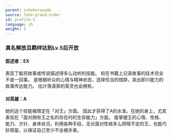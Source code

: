 ```yaml
---
parent: scheherazade
source: fate-grand-order
id: profile-5
language: zh
weight: 5
---
```


### 真名解放且羁绊达到Lv.5后开放

#### 叙述者：EX

表现了能将故事或传说描述得多么动听的技能。
和在书籍上记录故事的技术完全不是一回事。
是根据听众的心情与精神状态，选择恰当的措辞，突出即兴能力的故事传达能力。
估计落语家的英灵也会拥有。

#### 对英雄：A

她的这个技能被限定在「对王」方面。
因此才获得了A的水准。在她的身上，尤其表现在「面对拥有王之名的存在时的生存能力」方面。
能掌握王的心情、性格、能力、方针、身体状况，利用各种手段，无论面对性格多么阴晴不定的王，也能巧妙周旋，以保证自己至少不会被杀害。
